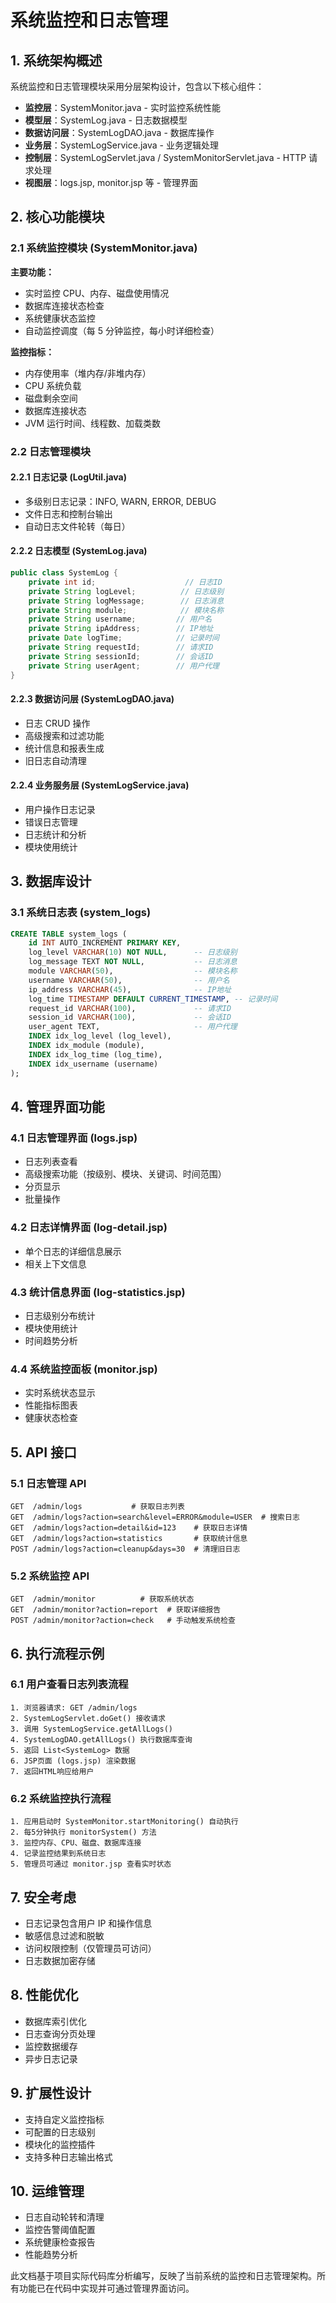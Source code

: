 # 系统监控和日志管理

## 1. 系统架构概述

系统监控和日志管理模块采用分层架构设计，包含以下核心组件：

- **监控层**：SystemMonitor.java - 实时监控系统性能
- **模型层**：SystemLog.java - 日志数据模型
- **数据访问层**：SystemLogDAO.java - 数据库操作
- **业务层**：SystemLogService.java - 业务逻辑处理
- **控制层**：SystemLogServlet.java / SystemMonitorServlet.java - HTTP 请求处理
- **视图层**：logs.jsp, monitor.jsp 等 - 管理界面

## 2. 核心功能模块

### 2.1 系统监控模块 (SystemMonitor.java)

**主要功能：**

- 实时监控 CPU、内存、磁盘使用情况
- 数据库连接状态检查
- 系统健康状态监控
- 自动监控调度（每 5 分钟监控，每小时详细检查）

**监控指标：**

- 内存使用率（堆内存/非堆内存）
- CPU 系统负载
- 磁盘剩余空间
- 数据库连接状态
- JVM 运行时间、线程数、加载类数

### 2.2 日志管理模块

#### 2.2.1 日志记录 (LogUtil.java)

- 多级别日志记录：INFO, WARN, ERROR, DEBUG
- 文件日志和控制台输出
- 自动日志文件轮转（每日）

#### 2.2.2 日志模型 (SystemLog.java)

```java
public class SystemLog {
    private int id;                    // 日志ID
    private String logLevel;          // 日志级别
    private String logMessage;        // 日志消息
    private String module;            // 模块名称
    private String username;         // 用户名
    private String ipAddress;        // IP地址
    private Date logTime;            // 记录时间
    private String requestId;        // 请求ID
    private String sessionId;        // 会话ID
    private String userAgent;        // 用户代理
}
```

#### 2.2.3 数据访问层 (SystemLogDAO.java)

- 日志 CRUD 操作
- 高级搜索和过滤功能
- 统计信息和报表生成
- 旧日志自动清理

#### 2.2.4 业务服务层 (SystemLogService.java)

- 用户操作日志记录
- 错误日志管理
- 日志统计和分析
- 模块使用统计

## 3. 数据库设计

### 3.1 系统日志表 (system_logs)

```sql
CREATE TABLE system_logs (
    id INT AUTO_INCREMENT PRIMARY KEY,
    log_level VARCHAR(10) NOT NULL,      -- 日志级别
    log_message TEXT NOT NULL,           -- 日志消息
    module VARCHAR(50),                  -- 模块名称
    username VARCHAR(50),                -- 用户名
    ip_address VARCHAR(45),              -- IP地址
    log_time TIMESTAMP DEFAULT CURRENT_TIMESTAMP, -- 记录时间
    request_id VARCHAR(100),             -- 请求ID
    session_id VARCHAR(100),             -- 会话ID
    user_agent TEXT,                     -- 用户代理
    INDEX idx_log_level (log_level),
    INDEX idx_module (module),
    INDEX idx_log_time (log_time),
    INDEX idx_username (username)
);
```

## 4. 管理界面功能

### 4.1 日志管理界面 (logs.jsp)

- 日志列表查看
- 高级搜索功能（按级别、模块、关键词、时间范围）
- 分页显示
- 批量操作

### 4.2 日志详情界面 (log-detail.jsp)

- 单个日志的详细信息展示
- 相关上下文信息

### 4.3 统计信息界面 (log-statistics.jsp)

- 日志级别分布统计
- 模块使用统计
- 时间趋势分析

### 4.4 系统监控面板 (monitor.jsp)

- 实时系统状态显示
- 性能指标图表
- 健康状态检查

## 5. API 接口

### 5.1 日志管理 API

```
GET  /admin/logs           # 获取日志列表
GET  /admin/logs?action=search&level=ERROR&module=USER  # 搜索日志
GET  /admin/logs?action=detail&id=123    # 获取日志详情
GET  /admin/logs?action=statistics       # 获取统计信息
POST /admin/logs?action=cleanup&days=30  # 清理旧日志
```

### 5.2 系统监控 API

```
GET  /admin/monitor          # 获取系统状态
GET  /admin/monitor?action=report  # 获取详细报告
POST /admin/monitor?action=check   # 手动触发系统检查
```

## 6. 执行流程示例

### 6.1 用户查看日志列表流程

```
1. 浏览器请求: GET /admin/logs
2. SystemLogServlet.doGet() 接收请求
3. 调用 SystemLogService.getAllLogs()
4. SystemLogDAO.getAllLogs() 执行数据库查询
5. 返回 List<SystemLog> 数据
6. JSP页面 (logs.jsp) 渲染数据
7. 返回HTML响应给用户
```

### 6.2 系统监控执行流程

```
1. 应用启动时 SystemMonitor.startMonitoring() 自动执行
2. 每5分钟执行 monitorSystem() 方法
3. 监控内存、CPU、磁盘、数据库连接
4. 记录监控结果到系统日志
5. 管理员可通过 monitor.jsp 查看实时状态
```

## 7. 安全考虑

- 日志记录包含用户 IP 和操作信息
- 敏感信息过滤和脱敏
- 访问权限控制（仅管理员可访问）
- 日志数据加密存储

## 8. 性能优化

- 数据库索引优化
- 日志查询分页处理
- 监控数据缓存
- 异步日志记录

## 9. 扩展性设计

- 支持自定义监控指标
- 可配置的日志级别
- 模块化的监控插件
- 支持多种日志输出格式

## 10. 运维管理

- 日志自动轮转和清理
- 监控告警阈值配置
- 系统健康检查报告
- 性能趋势分析

此文档基于项目实际代码库分析编写，反映了当前系统的监控和日志管理架构。所有功能已在代码中实现并可通过管理界面访问。
